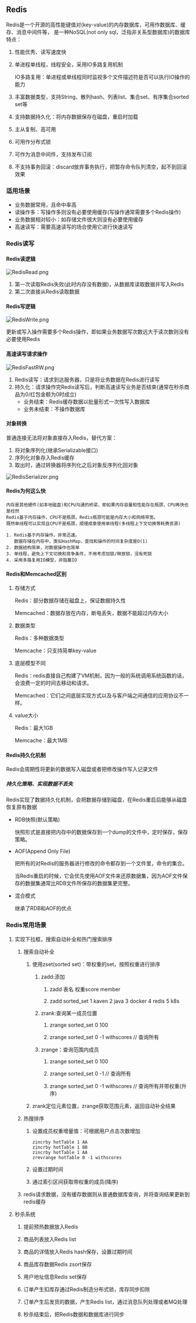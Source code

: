 ## Redis

Redis是一个开源的高性能键值对(key-value)的内存数据库，可用作数据库、缓存、消息中间件等，
是一种NoSQL(not only sql，泛指非关系型数据库)的数据库
特点：
   1. 性能优秀、读写速度快
   2. 单进程单线程，线程安全，采用IO多路复用机制
      
      IO多路复用：单进程或单线程同时监视多个文件描述符是否可以执行IO操作的能力
      
   3. 丰富数据类型，支持String、散列hash、列表list、集合set、有序集合sorted set等
   4. 支持数据持久化：将内存数据保存在磁盘，重启时加载
   5. 主从复制、高可用
   6. 可用作分布式锁
   7. 可作为消息中间件，支持发布订阅 
   8. 不支持事务回滚：discard放弃事务执行，把暂存命令队列清空，起不到回滚效果
        

### 适用场景

* 业务数据常用，且命中率高
* 读操作多：写操作多则没有必要使用缓存(写操作通常需要多个Redis操作)
* 业务数据相对较小：如存储文件很大则没有必要使用缓存
* 高速读写：需要高速读写的场合使用它进行快速读写

### Redis读写

#### Redis读逻辑

![RedisRead.png](images/RedisRead.png)

1. 第一次读取Redis失败(此时内存没有数据)，从数据库读取数据并写入Redis
2. 第二次直接从Redis读取数据

#### Redis写逻辑

![RedisWrite.png](images/RedisWrite.png)

更新或写入操作需要多个Redis操作，即如果业务数据写次数远大于读次数则没有必要使用Redis

#### 高速读写请求操作
![RedisFastRW.png](images/RedisFastRW.png)

1. Redis读写：请求到达服务器，只是将业务数据在Redis进行读写
2. 持久化：请求操作完Redis读写后，判断高速读写业务是否结束(通常在秒杀商品为0/红包金额为0时成立)
    * 业务结束：Redis缓存数据以批量形式一次性写入数据库
    * 业务未结束：不操作数据库

#### 对象转换

普通连接无法将对象直接存入Redis，替代方案：

1. 将对象序列化(继承Serializable接口)
2. 序列化对象存入Redis缓存
3. 取出时，通过转换器将序列化之后对象反序列化回对象

![RedisSerializer.png](images/RedisSerializer.png)

#### Redis为何这么快

    内存是其他硬件(如本地磁盘)和CPU沟通的桥梁，即如果内存容量和性能存在瓶颈，CPU再快也是枉然
    Redis基于内存操作，CPU不是瓶颈，Redis瓶颈可能是内存大小和网络带宽。
    既然单线程可以实现且CPU不是瓶颈，顺理成章使用单线程(多线程上下文切换等耗费资源)

    1. Redis基于内存操作，非常迅速。
       数据存储在内存中，类似HashMap，查找和操作的时间复杂度是O(1)
    2. 数据结构简单，对数据操作也简单
    3. 单线程，避免上下文切换和竞争条件，不用考虑加锁/释放锁，没有死锁
    4. 采用多路复用IO模型，非阻塞IO

#### Redis和Memcached区别

1. 存储方式
   
   Redis：部分数据存储在磁盘上，保证数据持久性
   
   Memcached：数据存放在内存，断电丢失，数据不能超过内存大小
2. 数据类型
   
   Redis：多种数据类型
   
   Memcache：只支持简单key-value

3. 底层模型不同

   Redis：redis直接自己构建了VM机制，因为一般的系统调用系统函数的话，会浪费一定的时间去移动和请求。

   Memcached：它们之间底层实现方式以及与客户端之间通信的应用协议不一样。

4. value大小

   Redis：最大1GB

   Memcache：最大1MB

#### Redis持久化机制

Redis会周期性将更新的数据写入磁盘或者把修改操作写入记录文件

##### 持久化策略、实现数据不丢失

Redis实现了数据持久化机制，会把数据存储到磁盘，在Redis重启后能够从磁盘恢复原有数据

* RDB快照(默认策略)

  快照形式是直接把内存中的数据保存到一个dump的文件中，定时保存，保存策略。

* AOF(Append Only File)

  把所有的对Redis的服务器进行修改的命令都存到一个文件里，命令的集合。

  当Redis重启的时候，它会优先使用AOF文件来还原数据集，因为AOF文件保存的数据集通常比RDB文件所保存的数据集更完整。

* 混合模式

    继承了RDB和AOF的优点

### Redis常用场景

1. 实现下拉框，搜索自动补全和热门搜索排序

    1. 搜索自动补全

        1. 使用zset(sorted set)：带权重的set，按照权重进行排序
        
            1. zadd:添加
        
                1. zadd 表名 权重score member
        
                2. zadd sorted_set 1 kaven 2 java 3 docker 4 redis 5 k8s
    
            2. zrank:查询某一成员位置
        
                1. zrange sorted_set 0 100
                   
                2. zrange sorted_set 0 -1 withscores // 查询所有
        
            3. zrange：查询范围内成员
               
                1. zrange sorted_set 0 100
    
                2. zrange sorted_set 0 -1 // 查询所有
                   
                2. zrange sorted_set 0 -1 withscores // 查询所有并带权重(升序)
               
        2. zrank定位元素位置，zrange获取范围元素，返回自动补全结果 

   2. 热搜排序
    
        1. 设置成员权重增量值：可根据用户点击次数增加

            ```redis
            zincrby hotTable 1 AA
            zincrby hotTable 1 BB
            zincrby hotTable 1 AA
            zrevrange hotTable 0 -1 withscores
            ```    

        2. 设置过期时间
           
        3. 通过索引区间获取带权重的成员(降序)
    
    3. redis请求数据，没有缓存数据则从普通数据库查询，并将查询结果更新到redis缓存
    
2. 秒杀系统

    1. 提前预热数据放入Redis
    
    2. 商品列表放入Redis list
    
    3. 商品的详情放入Redis hash保存，设置过期时间
    
    4. 商品库存数据Redis zsort保存
    
    5. 用户地址信息Redis set保存
    
    6. 订单产生扣库存通过Redis制造分布式锁，库存同步扣除
    
    7. 订单产生后发货的数据，产生Redis list，通过消息队列处理或者MQ处理
    
    8. 秒杀结束后，把Redis数据和数据库进行同步